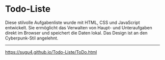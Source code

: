 # Todo-Liste 

Diese stilvolle Aufgabenliste wurde mit HTML, CSS und JavaScript entwickelt. Sie ermöglicht das Verwalten von Haupt- und Unteraufgaben direkt im Browser und speichert die Daten lokal. Das Design ist an den Cyberpunk-Stil angelehnt.

---

https://sugu4.github.io/Todo-Liste/ToDo.html
